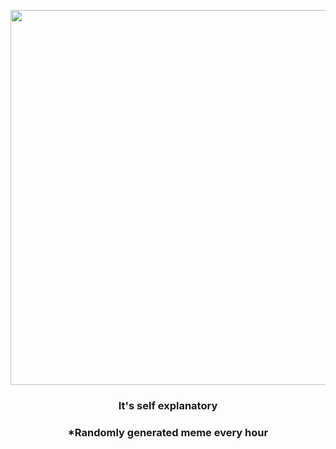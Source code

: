 <p align="center">
        <img src="https://i.redd.it/a79k6za3w5h91.jpg" width="600" height="600">
        </p>
        <h3 align="center">It's self explanatory</h3>
        <h3 align="center">*Randomly generated meme every hour</h3>
    